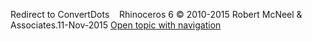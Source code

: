 ---
---

Redirect to ConvertDots&#160;
&#160;
Rhinoceros 6 © 2010-2015 Robert McNeel &amp; Associates.11-Nov-2015
 [Open topic with navigation](convertdots.html) 

